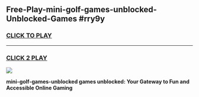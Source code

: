 
## Free-Play-mini-golf-games-unblocked-Unblocked-Games #rry9y
<h3>
<a href="https://news.freeplayer.one?title=mini-golf-games-unblocked&ref=8M">CLICK TO PLAY</a></h3>
<hr>

<h3>
<a href="https://news.freeplayer.one?title=mini-golf-games-unblocked&ref=8M">CLICK 2 PLAY</a>
  
</h3>

<a href="https://news.freeplayer.one?title=mini-golf-games-unblocked&ref=8M"><img src="https://clearcache.store/games.png"></a>


**mini-golf-games-unblocked games unblocked: Your Gateway to Fun and Accessible Online Gaming**
